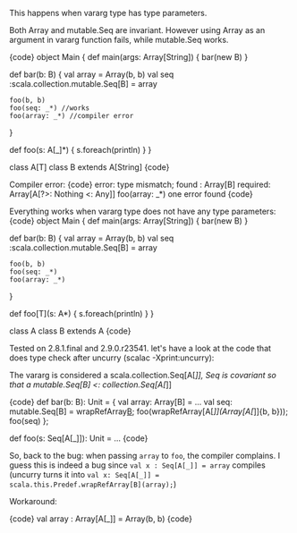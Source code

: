 This happens when vararg type has type parameters.

Both Array and mutable.Seq are invariant. However using Array as an argument in vararg function fails, while mutable.Seq works.

{code}
object Main {
  def main(args: Array[String]) {
    bar(new B)
  }

  def bar(b: B) {
    val array = Array(b, b)
    val seq :scala.collection.mutable.Seq[B] = array

    foo(b, b)
    foo(seq: _*) //works
    foo(array: _*) //compiler error
  }

  def foo(s: A[_]*) {
    s.foreach(println)
  }
}

class A[T]
class B extends A[String]
{code}

Compiler error:
{code}
error: type mismatch;
 found   : Array[B]
 required: Array[A[?>: Nothing <: Any]]
    foo(array: _*)
one error found
{code}


Everything works when vararg type does not have any type parameters:
{code}
object Main {
  def main(args: Array[String]) {
    bar(new B)
  }

  def bar(b: B) {
    val array = Array(b, b)
    val seq :scala.collection.mutable.Seq[B] = array

    foo(b, b)
    foo(seq: _*)
    foo(array: _*)
  }

  def foo[T](s: A*) {
    s.foreach(println)
  }
}

class A
class B extends A
{code}

Tested on 2.8.1.final and 2.9.0.r23541.
let's have a look at the code that does type check after uncurry (scalac -Xprint:uncurry):

The vararg is considered a scala.collection.Seq[A[_]], Seq is covariant so that a mutable.Seq[B] <: collection.Seq[A[_]]

{code}
def bar(b: B): Unit = {
  val array: Array[B] = ...
  val seq: mutable.Seq[B] = wrapRefArray[B](array);
  foo(wrapRefArray[A[_]](Array[A[_]]{b, b}));
  foo(seq)
};

def foo(s: Seq[A[_]]): Unit = ...
{code}


So, back to the bug: when passing `array` to `foo`, the compiler complains. I guess this is indeed a bug since `val x : Seq[A[_]] = array` compiles (uncurry turns it into `val x: Seq[A[_]] = scala.this.Predef.wrapRefArray[B](array);`)

Workaround:

{code}
    val array : Array[A[_]] = Array(b, b)
{code}
